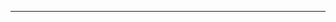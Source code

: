 <!--
CO_OP_TRANSLATOR_METADATA:
{
  "original_hash": "661bbc8e2592ebbb96aa84b1462f5755",
  "translation_date": "2025-08-28T20:08:49+00:00",
  "source_file": "03-CoreGenerativeAITechniques/README.md",
  "language_code": "id"
}
-->


---

